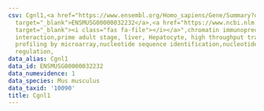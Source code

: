 ```yaml
---
csv: Cgnl1,<a href="https://www.ensembl.org/Homo_sapiens/Gene/Summary?db=core;g=ENSMUSG00000032232"
  target="_blank">ENSMUSG00000032232</a>,<a href="https://www.ncbi.nlm.nih.gov/pubmed/23834426"
  target="_blank"><i class="fas fa-file"></i></a>",chromatin immunoprecipitation assay,direct
  interaction,prime adult stage, liver, Hepatocyte, high throughput transcription
  profiling by microarray,nucleotide sequence identification,nucleotide sequence identification,transcriptional
  regulation,
data_alias: Cgnl1
data_id: ENSMUSG00000032232
data_numevidence: 1
data_species: Mus musculus
data_taxid: '10090'
title: Cgnl1
---
```

